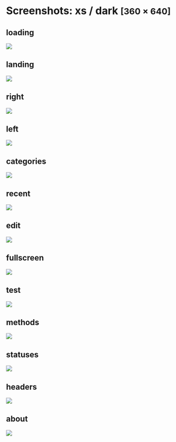 # Screenshots: xs / dark <small>[360 &times; 640]</small>

## loading

[![](./images/dark_xs_01_loading.png)](./images/dark_xs_01_loading.png)

## landing

[![](./images/dark_xs_02_landing.png)](./images/dark_xs_02_landing.png)

## right

[![](./images/dark_xs_03_right.png)](./images/dark_xs_03_right.png)

## left

[![](./images/dark_xs_04_left.png)](./images/dark_xs_04_left.png)

## categories

[![](./images/dark_xs_05_categories.png)](./images/dark_xs_05_categories.png)

## recent

[![](./images/dark_xs_06_recent.png)](./images/dark_xs_06_recent.png)

## edit

[![](./images/dark_xs_07_edit.png)](./images/dark_xs_07_edit.png)

## fullscreen

[![](./images/dark_xs_08_fullscreen.png)](./images/dark_xs_08_fullscreen.png)

## test

[![](./images/dark_xs_09_test.png)](./images/dark_xs_09_test.png)

## methods

[![](./images/dark_xs_10_methods.png)](./images/dark_xs_10_methods.png)

## statuses

[![](./images/dark_xs_11_statuses.png)](./images/dark_xs_11_statuses.png)

## headers

[![](./images/dark_xs_12_headers.png)](./images/dark_xs_12_headers.png)

## about

[![](./images/dark_xs_13_about.png)](./images/dark_xs_13_about.png)

